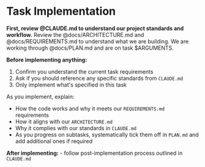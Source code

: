 # Task Implementation

**First, review @CLAUDE.md to understand our project standards and workflow.**
Review the @docs/ARCHITECTURE.md and @docs/REQUIREMENTS.md to understand what we are building.
We are working through @docs/PLAN.md and are on task $ARGUMENTS.

**Before implementing anything:**

1. Confirm you understand the current task requirements
2. Ask if you should reference any specific standards from `CLAUDE.md`
3. Only implement what's specified in this task

As you implement, explain:

- How the code works and why it meets our `REQUIREMENTS.md` requirements
- How it aligns with our `ARCHITECTURE.md`
- Why it complies with our standards in `CLAUDE.md`
- As you progress on subtasks, systematically tick them off in `PLAN.md` and add additional ones if required

**After implementing:** - follow post-implementation process outlined in `CLAUDE.md`
